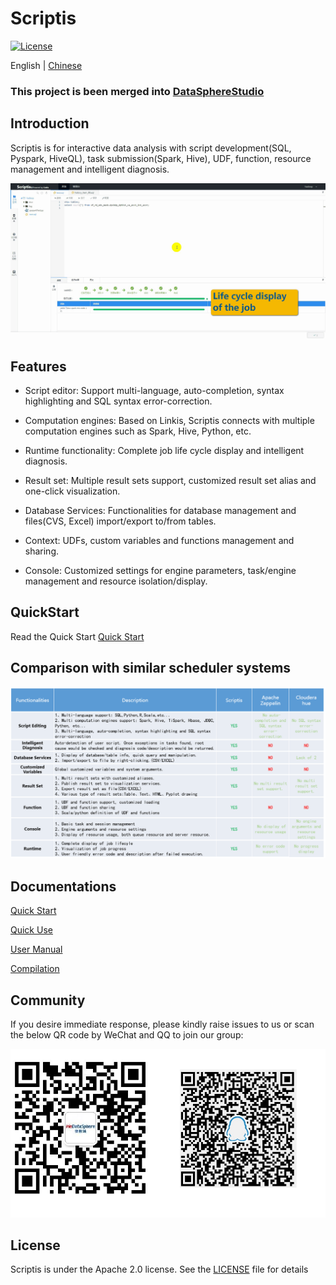 Scriptis
============

[![License](https://img.shields.io/badge/license-Apache%202-4EB1BA.svg)](https://www.apache.org/licenses/LICENSE-2.0.html)

English | [Chinese](docs/zh_CN/README.md)

### This project is been merged into [DataSphereStudio](https://github.com/WeBankFinTech/DataSphereStudio)
## Introduction
Scriptis is for interactive data analysis with script development(SQL, Pyspark, HiveQL), task submission(Spark, Hive), UDF, function, resource management and intelligent diagnosis.

![running](docs/en_US/images/readme/running.gif)

## Features

* Script editor: Support multi-language, auto-completion, syntax highlighting and SQL syntax error-correction.

* Computation engines: Based on Linkis, Scriptis connects with multiple computation engines such as Spark, Hive, Python, etc.

* Runtime functionality: Complete job life cycle display and intelligent diagnosis.

* Result set: Multiple result sets support, customized result set alias and one-click visualization. 

* Database Services: Functionalities for database management and files(CVS, Excel) import/export to/from tables.

* Context: UDFs, custom variables and functions management and sharing.

* Console: Customized settings for engine parameters, task/engine management and resource isolation/display.


## QuickStart

Read the Quick Start [Quick Start](docs/en_US/ch1/Front-end_deployment_documentation.md)

## Comparison with similar scheduler systems

![Comparison](/docs/en_US/images/readme/Comparison.png)

## Documentations

[Quick Start](docs/en_US/ch1/Front-end_deployment_documentation.md)

[Quick Use](docs/en_US/ch3/Scriptis_Quick_Start.md)

[User Manual](docs/en_US/ch4/Scriptis_Manual.md)

[Compilation](docs/en_US/ch2/Compilation.md)

## Community
If you desire immediate response, please kindly raise issues to us or scan the below QR code by WeChat and QQ to join our group:

![WeChatQQ](/docs/en_US/images/wechatQQ.png)

## License

Scriptis is under the Apache 2.0 license. See the [LICENSE]((http://www.apache.org/licenses/LICENSE-2.0)) file for details
